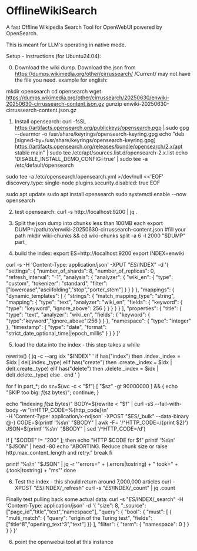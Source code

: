 # OfflineWikiSearch
A fast Offline Wikipedia Search Tool for OpenWebUI powered by OpenSearch.

This is meant for LLM's operating in native mode.


Setup - Instructions (for Ubuntu24.04):

0) Download the wiki dump.
Download the json from https://dumps.wikimedia.org/other/cirrussearch/
/Current/ may not have the file you need.
example for english:

mkdir opensearch
cd opensearch
wget https://dumps.wikimedia.org/other/cirrussearch/20250630/enwiki-20250630-cirrussearch-content.json.gz
gunzip enwiki-20250630-cirrussearch-content.json.gz

1) Install opensearch:
curl -fsSL https://artifacts.opensearch.org/publickeys/opensearch.pgp | sudo gpg --dearmor -o /usr/share/keyrings/opensearch-keyring.gpg
echo "deb [signed-by=/usr/share/keyrings/opensearch-keyring.gpg] https://artifacts.opensearch.org/releases/bundle/opensearch/2.x/apt stable main" | sudo tee /etc/apt/sources.list.d/opensearch-2.x.list
echo 'DISABLE_INSTALL_DEMO_CONFIG=true' | sudo tee -a /etc/default/opensearch

sudo tee -a /etc/opensearch/opensearch.yml >/dev/null <<'EOF'
discovery.type: single-node
plugins.security.disabled: true
EOF

sudo apt update
sudo apt install opensearch
sudo systemctl enable --now opensearch

2) test opensearch:
curl -s http://localhost:9200 | jq .

3) Split the json dump into chunks less than 100MB each
export DUMP=/path/to/enwiki-20250630-cirrussearch-content.json   #fill your path
mkdir wiki-chunks && cd wiki-chunks
split -a 6 -l 2000 "$DUMP" part_

4) build the index:
export ES=http://localhost:9200
export INDEX=enwiki

curl -s -H 'Content-Type: application/json' -XPUT "$ES/$INDEX" -d '{
  "settings": {
    "number_of_shards": 8,
    "number_of_replicas": 0,
    "refresh_interval": "-1",
    "analysis": {
      "analyzer": {
        "wiki_en": {
          "type": "custom",
          "tokenizer": "standard",
          "filter": ["lowercase","asciifolding","stop","porter_stem"]
        }
      }
    }
  },
  "mappings": {
    "dynamic_templates": [
      { "strings": {
          "match_mapping_type": "string",
          "mapping": {
            "type": "text",
            "analyzer": "wiki_en",
            "fields": { "keyword": { "type": "keyword", "ignore_above": 256 } }
          }
      } }
    ],
    "properties": {
      "title": {
        "type": "text",
        "analyzer": "wiki_en",
        "fields": { "keyword": { "type":"keyword","ignore_above":256 } }
      },
      "namespace": { "type": "integer" },
      "timestamp": { "type": "date", "format": "strict_date_optional_time||epoch_millis" }
    }
  }
}'

5) load the data into the index - this step takes a while

rewrite() {
  jq -c --arg idx "$INDEX" '
    if has("index") then
      .index._index = $idx | del(.index._type)
    elif has("create") then
      .create._index = $idx | del(.create._type)
    elif has("delete") then
      .delete._index = $idx | del(.delete._type)
    else
      .
    end
  '
}

for f in part_*; do
  sz=$(wc -c < "$f")
  [ "$sz" -gt 90000000 ] && { echo "SKIP too big: $f ($sz bytes)"; continue; }

  echo "Indexing $f ($sz bytes)"
  BODY=$(rewrite < "$f" | curl -sS --fail-with-body -w '\nHTTP_CODE=%{http_code}\n' \
          -H 'Content-Type: application/x-ndjson' -XPOST "$ES/_bulk" --data-binary @-)
  CODE=$(printf '%s\n' "$BODY" | awk -F= '/^HTTP_CODE=/{print $2}')
  JSON=$(printf '%s\n' "$BODY" | sed '/^HTTP_CODE=/d')

  if [ "$CODE" != "200" ]; then
    echo "HTTP $CODE for $f"
    printf '%s\n' "$JSON" | head -80
    echo "ABORTING. Reduce chunk size or raise http.max_content_length and retry."
    break
  fi

  printf '%s\n' "$JSON" | jq -r '"errors=" + (.errors|tostring) + " took=" + (.took|tostring) + "ms"'
done

6) Test the index - this should return around 7,000,000 articles
curl -XPOST "$ES/$INDEX/_refresh"
curl -s "$ES/$INDEX/_count" | jq .count

Finally test pulling back some actual data:
curl -s "$ES/$INDEX/_search" -H 'Content-Type: application/json' -d '{
  "size": 8,
  "_source": ["page_id","title","text","namespace"],
  "query": {
    "bool": {
      "must": [
        { "multi_match": {
            "query": "origin of the Turing test",
            "fields": ["title^8","opening_text^3","text"]
        }}
      ],
      "filter": { "term": { "namespace": 0 } }
    }
  }
}'

6) point the openwebui tool at this instance
